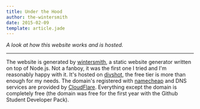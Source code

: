 ```yaml
---
title: Under the Hood
author: the-wintersmith
date: 2015-02-09
template: article.jade
---
```


*A look at how this website works and is hosted.*

---

The website is generated by [wintersmith](http://wintersmith.io/), a static website generator written on top of Node.js. Not a fanboy, it was the first one I tried and I'm reasonably happy with it. It's hosted on [divshot](http://divshot.io/), the free tier is more than enough for my needs. The domain's registered with [namecheap](https://www.namecheap.com/) and DNS services are provided by [CloudFlare](https://www.cloudflare.com/). Everything except the domain is completely free (the domain was free for the first year with the Github Student Developer Pack).